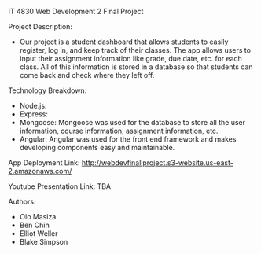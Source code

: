IT 4830 Web Development 2 Final Project


Project Description:
- Our project is a student dashboard that allows students to easily register, log in, and keep track of their classes. The app allows users to input their assignment information like grade, due date, etc. for each class. All of this information is stored in a database so that students can come back and check where they left off.


Technology Breakdown:
- Node.js: 
- Express:
- Mongoose: Mongoose was used for the database to store all the user information, course information, assignment information, etc.
- Angular: Angular was used for the front end framework and makes developing components easy and maintainable.


App Deployment Link:
http://webdevfinallproject.s3-website.us-east-2.amazonaws.com/


Youtube Presentation Link:
TBA


Authors:
- Olo Masiza
- Ben Chin
- Elliot Weller
- Blake Simpson







